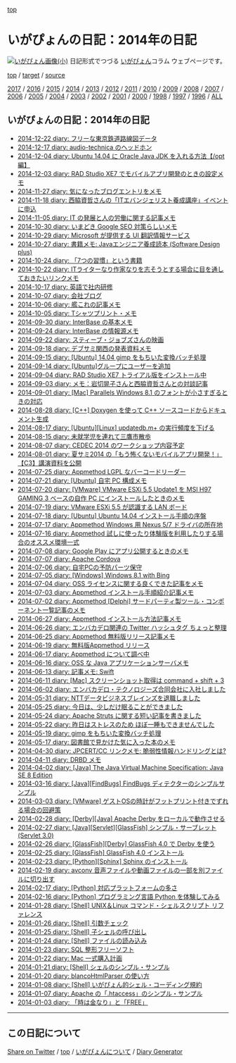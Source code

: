 [top](https://igapyon.github.io/diary/) 

いがぴょんの日記：2014年の日記
=====================================================================================================
[![いがぴょん画像(小)](https://igapyon.github.io/diary/images/iga200306s.jpg "いがぴょん")](https://igapyon.github.io/diary/memo/memoigapyon.html) 日記形式でつづる [いがぴょん](https://igapyon.github.io/diary/memo/memoigapyon.html)コラム ウェブページです。


[top](https://igapyon.github.io/diary/) 
/ [target](https://igapyon.github.io/diary/2014/index.html) 
/ [source](https://github.com/igapyon/diary/blob/gh-pages/2014/index.html.src.md) 

[2017](../2017/index.html)
/ [2016](../2016/index.html)
/ [2015](../2015/index.html)
/ [2014](index.html)
/ [2013](../2013/index.html)
/ [2012](../2012/index.html)
/ [2011](../2011/index.html)
/ [2010](../2010/index.html)
/ [2009](../2009/index.html)
/ [2008](../2008/index.html)
/ [2007](../2007/index.html)
/ [2006](../2006/index.html)
/ [2005](../2005/index.html)
/ [2004](../2004/index.html)
/ [2003](../2003/index.html)
/ [2002](../2002/index.html)
/ [2001](../2001/index.html)
/ [2000](../2000/index.html)
/ [1998](../1998/index.html)
/ [1997](../1997/index.html)
/ [1996](../1996/index.html)
/ [ALL](../idxall.html)


## いがぴょんの日記：2014年の日記

* [2014-12-22 diary: フリーな東京鉄道路線図データ](ig141222.html)
* [2014-12-17 diary: audio-technica のヘッドホン](ig141217.html)
* [2014-12-04 diary: Ubuntu 14.04 に Oracle Java JDK を入れる方法【/opt 編】](ig141204.html)
* [2014-12-03 diary: RAD Studio XE7 でモバイルアプリ開発のときの設定メモ](ig141203.html)
* [2014-11-27 diary: 気になったブログエントリをメモ](ig141127.html)
* [2014-11-18 diary: 西脇資哲さんの「ITエバンジェリスト養成講座」イベントに申込](ig141118.html)
* [2014-11-05 diary: IT の発展と人の労働に関する記事メモ](ig141105.html)
* [2014-10-30 diary: いまどき Google SEO 対策らしいメモ](ig141030.html)
* [2014-10-29 diary: Microsoft が提供する UI 翻訳情報サービス](ig141029.html)
* [2014-10-27 diary: 書籍メモ: Javaエンジニア養成読本 (Software Design plus)](ig141027.html)
* [2014-10-24 diary: 「7つの習慣」という書籍](ig141024.html)
* [2014-10-22 diary: ITライターなり作家なりを志そうとする場合に目を通しておきたいリンクメモ](ig141022.html)
* [2014-10-17 diary: 英語で社内研修](ig141017.html)
* [2014-10-07 diary: 会社ブログ](ig141007.html)
* [2014-10-06 diary: 艦これの記事メモ](ig141006.html)
* [2014-10-05 diary: Tシャツプリント・メモ](ig141005.html)
* [2014-09-30 diary: InterBase の基本メモ](ig140930.html)
* [2014-09-24 diary: InterBase の情報源メモ](ig140924.html)
* [2014-09-22 diary: スティーブ・ジョブズさんの映画](ig140922.html)
* [2014-09-18 diary: デブサミ関西の発表資料メモ](ig140918.html)
* [2014-09-15 diary: [Ubuntu] 14.04 gimp をもちいた変換バッチ処理](ig140915.html)
* [2014-09-14 diary: [Ubuntu]グループにユーザーを追加](ig140914.html)
* [2014-09-04 diary: RAD Studio XE7 トライアル版をインストール中](ig140904.html)
* [2014-09-03 diary: メモ：岩切晃子さんと西脇資哲さんとの対談記事](ig140903.html)
* [2014-09-01 diary: [Mac] Parallels Windows 8.1 のフォントが小さすぎるときの対応](ig140901.html)
* [2014-08-28 diary: [C++] Doxygen を使って C++ ソースコードからドキュメント生成](ig140828.html)
* [2014-08-17 diary: [Ubuntu][Linux] updatedb.m+ の実行頻度を下げる](ig140817.html)
* [2014-08-15 diary: 未就学児を連れて三鷹市散歩](ig140815.html)
* [2014-08-07 diary: CEDEC 2014 のワークショップ内容予定](ig140807.html)
* [2014-08-01 diary: 夏サミ2014 の「もう怖くないモバイルアプリ開発！」【C3】講演資料を公開](ig140801.html)
* [2014-07-25 diary: Appmethod LGPL なバーコードリーダー](ig140725.html)
* [2014-07-21 diary: [Ubuntu] 自宅 PC 構成メモ](ig140721.html)
* [2014-07-20 diary: [VMware] VMware ESXi 5.5 Update1 を MSI H97 GAMING 3 ベースの自作 PC にインストールしたときのメモ](ig140720.html)
* [2014-07-19 diary: VMware ESXi  5.5 が認識する LAN ボード](ig140719.html)
* [2014-07-18 diary: [Ubuntu] Ubuntu 14.04 インストール手順の序盤](ig140718.html)
* [2014-07-17 diary: Appmethod Windows 用 Nexus 5/7 ドライバの所在地](ig140717.html)
* [2014-07-16 diary: Appmethod 試しに使ったり体験版を利用したりする場合のオススメ環境一式](ig140716.html)
* [2014-07-08 diary: Google Play にアプリ公開するときのメモ](ig140708.html)
* [2014-07-07 diary: Apache Cordova](ig140707.html)
* [2014-07-06 diary: 自宅PCの予防パーツ保守](ig140706.html)
* [2014-07-05 diary: [Windows] Windows 8.1 with Bing](ig140705.html)
* [2014-07-04 diary: OSS ライセンスに関する良くできた記事をメモ](ig140704.html)
* [2014-07-03 diary: Appmethod インストール手順紹介記事メモ](ig140703.html)
* [2014-07-02 diary: Appmethod [Delphi] サードパーティ製ツール・コンポーネント一覧記事のメモ](ig140702.html)
* [2014-06-27 diary: Appmethod インストール方法記事メモ](ig140627.html)
* [2014-06-26 diary: エンバカデロ関連の Twitter ハッシュタグ ちょっと整理](ig140626.html)
* [2014-06-25 diary: Appmethod 無料版リリース記事メモ](ig140625.html)
* [2014-06-19 diary: 無料版Appmethod リリース](ig140619.html)
* [2014-06-17 diary: Appmethod について調べ中](ig140617.html)
* [2014-06-16 diary: OSS な Java アプリケーションサーバメモ](ig140616.html)
* [2014-06-13 diary: 記事メモ: Swift](ig140613.html)
* [2014-06-11 diary: [Mac] スクリーンショット取得は command + shift + 3](ig140611.html)
* [2014-06-02 diary: エンバカデロ・テクノロジーズ合同会社に入社しました](ig140602.html)
* [2014-05-31 diary: NTTデータビジネスブレインズを退職しました](ig140531.html)
* [2014-05-25 diary: 今日は、少しだけ眠ることができました](ig140525.html)
* [2014-05-24 diary: Apache Struts に関する短い記事を書きました](ig140524.html)
* [2014-05-22 diary: 昨日はストレスのため ほぼ一睡もできませんでした](ig140522.html)
* [2014-05-19 diary: gimp をもちいた変換バッチ処理](ig140519.html)
* [2014-05-17 diary: 図書館で見かけた気に入った本のメモ](ig140517.html)
* [2014-04-30 diary: JPCERT/CC リンクメモ: 脆弱性情報ハンドリングとは?](ig140430.html)
* [2014-04-11 diary: DRBD メモ](ig140411.html)
* [2014-04-02 diary: [Java] The Java Virtual Machine Specification: Java SE 8 Edition](ig140402.html)
* [2014-03-16 diary: [Java][FindBugs] FindBugs ディテクターのシンプルサンプル](ig140316.html)
* [2014-03-03 diary: [VMware] ゲストOSの時計がフットプリント付きでずれる場合の回避策](ig140303.html)
* [2014-02-28 diary: [Derby][Java] Apache Derby をローカルで動作させる](ig140228.html)
* [2014-02-27 diary: [Java][Servlet][GlassFish] シンプル・サーブレット (Servlet 3.0)](ig140227.html)
* [2014-02-26 diary: [GlassFish][Derby] GlassFish 4.0 で Derby を使う](ig140226.html)
* [2014-02-25 diary: [GlassFish] GlassFish 4.0 インストール](ig140225.html)
* [2014-02-23 diary: [Python][Sphinx] Sphinx のインストール](ig140223.html)
* [2014-02-19 diary: avconv 音声ファイルや動画ファイルの一部を別ファイルに切り出す](ig140219.html)
* [2014-02-17 diary: [Python] 対応プラットフォームの多さ](ig140217.html)
* [2014-02-16 diary: [Python] プログラミング言語 Python を体験してみる](ig140216.html)
* [2014-01-28 diary: [Shell] UNIX＆Linux コマンド・シェルスクリプト リファレンス](ig140128.html)
* [2014-01-26 diary: [Shell] 引数チェック](ig140126.html)
* [2014-01-25 diary: [Shell] 子シェルの呼び出し](ig140125.html)
* [2014-01-24 diary: [Shell] ファイルの読み込み](ig140124.html)
* [2014-01-23 diary: SQL 整形フリーソフト](ig140123.html)
* [2014-01-22 diary: Mac 一式購入計画](ig140122.html)
* [2014-01-21 diary: [Shell] シェルのシンプル・サンプル](ig140121.html)
* [2014-01-20 diary: blancoHtmlParser の使い方](ig140120.html)
* [2014-01-08 diary: [Shell] いがぴょん的シェル・コーディング規約](ig140108.html)
* [2014-01-07 diary: Apache の「.htaccess」のシンプル・サンプル](ig140107.html)
* [2014-01-03 diary: 「時は金なり」と「FREE」](ig140103.html)


----------------------------------------------------------------------------------------------------

## この日記について

[Share on Twitter](https://twitter.com/intent/tweet?hashtags=igapyon%2Cdiary%2C%E3%81%84%E3%81%8C%E3%81%B4%E3%82%87%E3%82%93&text=%E3%81%84%E3%81%8C%E3%81%B4%E3%82%87%E3%82%93%E3%81%AE%E6%97%A5%E8%A8%98%EF%BC%9A2014%E5%B9%B4%E3%81%AE%E6%97%A5%E8%A8%98&url=https%3A%2F%2Figapyon.github.io%2Fdiary%2F2014%2Findex.html) / [top](../index.html) / [いがぴょんについて](https://igapyon.github.io/diary/memo/memoigapyon.html) / [Diary Generator](https://github.com/igapyon/igapyonv3)
